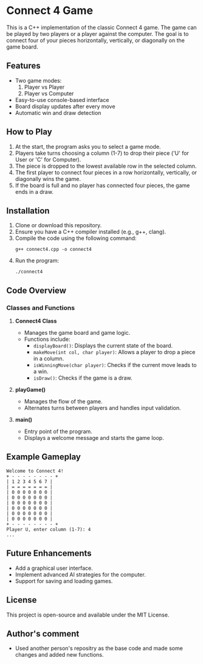 # Connect 4 Game

This is a C++ implementation of the classic Connect 4 game. The game can be played by two players or a player against the computer. The goal is to connect four of your pieces horizontally, vertically, or diagonally on the game board.

## Features

- Two game modes:
  1. Player vs Player
  2. Player vs Computer
- Easy-to-use console-based interface
- Board display updates after every move
- Automatic win and draw detection

## How to Play

1. At the start, the program asks you to select a game mode.
2. Players take turns choosing a column (1-7) to drop their piece ('U' for User or 'C' for Computer).
3. The piece is dropped to the lowest available row in the selected column.
4. The first player to connect four pieces in a row horizontally, vertically, or diagonally wins the game.
5. If the board is full and no player has connected four pieces, the game ends in a draw.

## Installation

1. Clone or download this repository.
2. Ensure you have a C++ compiler installed (e.g., g++, clang).
3. Compile the code using the following command:
   ```
   g++ connect4.cpp -o connect4
   ```
4. Run the program:
   ```
   ./connect4
   ```

## Code Overview

### Classes and Functions

1. **Connect4 Class**
   - Manages the game board and game logic.
   - Functions include:
     - `displayBoard()`: Displays the current state of the board.
     - `makeMove(int col, char player)`: Allows a player to drop a piece in a column.
     - `isWinningMove(char player)`: Checks if the current move leads to a win.
     - `isDraw()`: Checks if the game is a draw.

2. **playGame()**
   - Manages the flow of the game.
   - Alternates turns between players and handles input validation.

3. **main()**
   - Entry point of the program.
   - Displays a welcome message and starts the game loop.

## Example Gameplay

```
Welcome to Connect 4!
+ - - - - - - - - +
| 1 2 3 4 5 6 7 |
| = = = = = = = |
| 0 0 0 0 0 0 0 |
| 0 0 0 0 0 0 0 |
| 0 0 0 0 0 0 0 |
| 0 0 0 0 0 0 0 |
| 0 0 0 0 0 0 0 |
| 0 0 0 0 0 0 0 |
+ - - - - - - - - +
Player U, enter column (1-7): 4
...
```

## Future Enhancements

- Add a graphical user interface.
- Implement advanced AI strategies for the computer.
- Support for saving and loading games.

## License

This project is open-source and available under the MIT License.

## Author's comment 
- Used another person's repositry as the base code and made some changes and added new functions.
